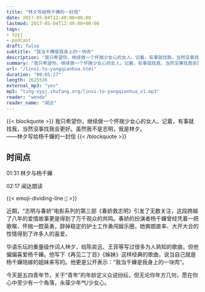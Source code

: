 ```yaml
---
title: "林夕写给杨千嬅的一封信"
date: 2017-05-04T12:49:00+00:00
lastmod: 2017-05-04T12:49:00+00:00
tags:
- syyj
- podcast
draft: false
subtitle: "我当千嬅是我身上的一块肉"
description: "我只希望你，继续做一个怀揣少女心的女人。记着，有事就找我，当然没事找我会更好。虽然我不是志明，我是林夕。"
summary: "我只希望你，继续做一个怀揣少女心的女人。记着，有事就找我，当然没事找我会更好。虽然我不是志明，我是林夕。"
url: "/linxi-to-yangqianhua.html"
duration: "00:05:27"
length: 2625536
external_mp3: "yes"
mp3: "ting-syyj.shufang.org/linxi-to-yangqianhua_v1.mp3"
reader: "wenda"
reader_name: "闻达"
---
```


{{< blockquote >}}
我只希望你，继续做一个怀揣少女心的女人。记着，有事就找我，当然没事找我会更好。虽然我不是志明，我是林夕。  
——林夕写给杨千嬅的一封信
{{< /blockquote >}}

## 时间点

01:31 林夕与杨千嬅

02:17 闻达朗读

{{< emoji-dividing-line `🌱` >}}

近期，“志明与春娇”电影系列的第三部《春娇救志明》引发了无数关注，这段跨越了八年的爱情故事更是得到了万千观众的共鸣。春娇的扮演者杨千嬅曾经凭着一把歌喉、怀揣一腔英勇，辞掉稳定的护士工作勇闯娱乐圈，她爽朗直率、大开大合的性情得到了许多人的喜爱。

华语乐坛的重量级作词人林夕，给陈奕迅、王菲等写过很多为人熟知的歌曲，但他偏偏喜爱杨千嬅。他写下《再见二丁目》《姊妹》这样经典的歌曲，说当自己就是杨千嬅陪嫁的姐妹来写的。他更是公开表示：“我当千嬅是我身上的一块肉”。

今天是五四青年节，关于“青年”的年龄定义众说纷纭，但无论你年方几何，愿在你心中至少有一个角落，永葆少年气/少女心。
